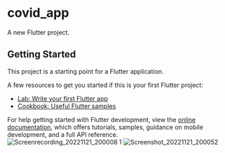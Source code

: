 # covid_app

A new Flutter project.

## Getting Started

This project is a starting point for a Flutter application.

A few resources to get you started if this is your first Flutter project:

- [Lab: Write your first Flutter app](https://docs.flutter.dev/get-started/codelab)
- [Cookbook: Useful Flutter samples](https://docs.flutter.dev/cookbook)

For help getting started with Flutter development, view the
[online documentation](https://docs.flutter.dev/), which offers tutorials,
samples, guidance on mobile development, and a full API reference.
![Screenrecording_20221121_200008 1](https://user-images.githubusercontent.com/111499904/203081750-ad0d75d8-4735-444e-8903-c23c0c960066.gif)
![Screenshot_20221121_200052](https://user-images.githubusercontent.com/111499904/203081770-0c674431-fa5f-4cec-ac62-b0b0c4ddcedf.jpg)

